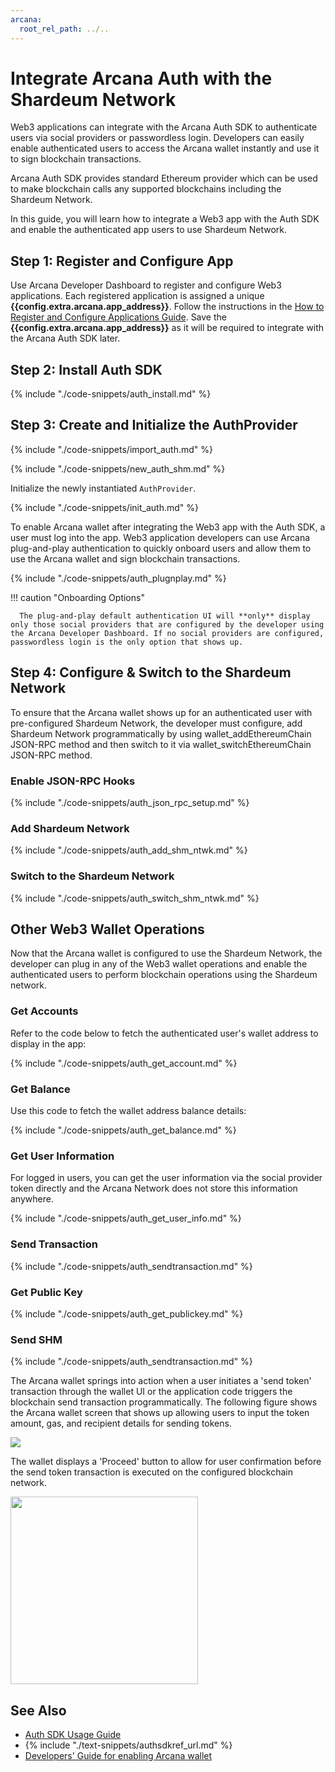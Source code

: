 ```yaml
---
arcana:
  root_rel_path: ../..
---
```


# Integrate Arcana Auth with the Shardeum Network

Web3 applications can integrate with the Arcana Auth SDK to authenticate users via social providers or passwordless login. Developers can easily enable authenticated users to access the Arcana wallet instantly and use it to sign blockchain transactions.

Arcana Auth SDK provides standard Ethereum provider which can be used to make blockchain calls any supported blockchains including the Shardeum Network.

In this guide, you will learn how to integrate a Web3 app with the Auth SDK and enable the authenticated app users to use Shardeum Network.

## Step 1: Register and Configure App

Use Arcana Developer Dashboard to register and configure Web3 applications. Each registered application is assigned a unique **{{config.extra.arcana.app_address}}**. Follow the instructions in the [How to Register and Configure Applications Guide]({{page.meta.arcana.root_rel_path}}/howto/config_dapp.md). Save the **{{config.extra.arcana.app_address}}** as it will be required to integrate with the Arcana Auth SDK later.

## Step 2: Install Auth SDK

{% include "./code-snippets/auth_install.md" %}

## Step 3: Create and Initialize the AuthProvider

{% include "./code-snippets/import_auth.md" %}

{% include "./code-snippets/new_auth_shm.md" %}

Initialize the newly instantiated `AuthProvider`. 

{% include "./code-snippets/init_auth.md" %}

To enable Arcana wallet after integrating the Web3 app with the Auth SDK, a user must log into the app. Web3 application developers can use Arcana plug-and-play authentication to quickly onboard users and allow them to use the Arcana wallet and sign blockchain transactions.

{% include "./code-snippets/auth_plugnplay.md" %}

!!! caution "Onboarding Options"

      The plug-and-play default authentication UI will **only** display only those social providers that are configured by the developer using the Arcana Developer Dashboard. If no social providers are configured, passwordless login is the only option that shows up.       

## Step 4: Configure & Switch to the Shardeum Network

To ensure that the Arcana wallet shows up for an authenticated user with pre-configured Shardeum Network, the developer must configure, add Shardeum Network programmatically by using wallet_addEthereumChain JSON-RPC method and then switch to it via wallet_switchEthereumChain JSON-RPC method.

### Enable JSON-RPC Hooks

{% include "./code-snippets/auth_json_rpc_setup.md" %}

### Add Shardeum Network

{% include "./code-snippets/auth_add_shm_ntwk.md" %}

### Switch to the Shardeum Network

{% include "./code-snippets/auth_switch_shm_ntwk.md" %}

## Other Web3 Wallet Operations

Now that the Arcana wallet is configured to use the Shardeum Network, the developer can plug in any of the Web3 wallet operations and enable the authenticated users to perform blockchain operations using the Shardeum network.

### Get Accounts

Refer to the code below to fetch the authenticated user's wallet address to display in the app:

{% include "./code-snippets/auth_get_account.md" %}

### Get Balance

Use this code to fetch the wallet address balance details:

{% include "./code-snippets/auth_get_balance.md" %}

### Get User Information

For logged in users, you can get the user information via the social provider token directly and the Arcana Network does not store this information anywhere. 

{% include "./code-snippets/auth_get_user_info.md" %}

### Send Transaction

{% include "./code-snippets/auth_sendtransaction.md" %}

### Get Public Key

{% include "./code-snippets/auth_get_publickey.md" %}

### Send SHM

{% include "./code-snippets/auth_sendtransaction.md" %}

The Arcana wallet springs into action when a user initiates a 'send token' transaction through the wallet UI or the application code triggers the blockchain send transaction programmatically. The following figure shows the Arcana wallet screen that shows up allowing users to input the token amount, gas, and recipient details for sending tokens.

<img src="/img/an_wallet_send_shm.png"/>

The wallet displays a 'Proceed' button to allow for user confirmation before the send token transaction is executed on the configured blockchain network. 

<img src="/img/an_wallet_send.png" width="300"/>

## See Also

* [Auth SDK Usage Guide]({{page.meta.arcana.root_rel_path}}/walletsdk/wallet_usage.md)
* {% include "./text-snippets/authsdkref_url.md" %}
* [Developers' Guide for enabling Arcana wallet]({{page.meta.arcana.root_rel_path}}/howto/arcana_wallet/index.md)